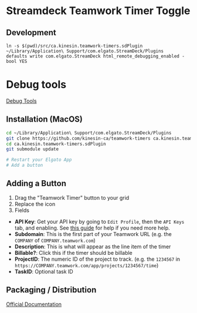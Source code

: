 # Streamdeck Teamwork Timer Toggle

## Development

```
ln -s $(pwd)/src/ca.kinesin.teamwork-timers.sdPlugin ~/Library/Application\ Support/com.elgato.StreamDeck/Plugins
defaults write com.elgato.StreamDeck html_remote_debugging_enabled -bool YES
```

# Debug tools

[Debug Tools](http://localhost:23654/)

## Installation (MacOS)

```sh
cd ~/Library/Application\ Support/com.elgato.StreamDeck/Plugins
git clone https://github.com/kinesin-ca/teamwork-timers ca.kinesin.teamwork-timers.sdPlugin
cd ca.kinesin.teamwork-timers.sdPlugin
git submodule update

# Restart your Elgato App
# Add a button
```

## Adding a Button

1. Drag the "Teamwork Timer" button to your grid
2. Replace the icon
3. Fields
  - **API Key**: Get your API key by going to `Edit Profile`, then the `API Keys` tab, and enabling. See [this guide](https://support.teamwork.com/desk/profile-settings/generating-an-api-key) for help if you need more help.
  - **Subdomain**: This is the first part of your Teamwork URL (e.g. the `COMPANY` of `COMPANY.teamwork.com`)
  - **Description**: This is what will appear as the line item of the timer
  - **Billable?**: Click this if the timer should be billable
  - **ProjectID**: The numeric ID of the project to track. (e.g. the `1234567` in `https://COMPANY.teamwork.com/app/projects/1234567/time`)
  - **TaskID**: Optional task ID


## Packaging / Distribution

[Official Documentation](https://developer.elgato.com/documentation/stream-deck/sdk/exporting-your-plugin/)

